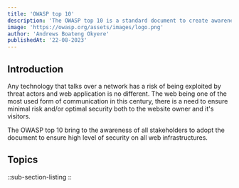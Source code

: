 ```yaml
---
title: 'OWASP top 10'
description: 'The OWASP top 10 is a standard document to create awareness on the ten most critical security vulnerabilities affecting web applications. This document is on the 2021 edition.'
image: 'https://owasp.org/assets/images/logo.png'
author: 'Andrews Boateng Okyere'
publishedAt: '22-08-2023'
---
```


## Introduction

Any technology that talks over a network has a risk of being exploited by threat actors and web application is no different. The web being one of the most used form of communication in this century, there is a need to ensure minimal risk and/or optimal security both to the website owner and it's visitors.

The OWASP top 10 bring to the awareness of all stakeholders to adopt the document to ensure high level of security on all web infrastructures.

## Topics

::sub-section-listing
::

